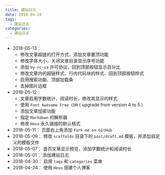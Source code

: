 ```yaml
---
title: 建站日志
date: 2018-04-24
tags:
  - 建站日志
categories:
  - 建站日志
---
```

* 2018-05-13： 
	* 修改文章超链的打开方式，添加文章置顶功能
	* 修改字体大小，关闭文章目录显示序号功能
	* 添加 `by-nc-sa` 许可协议，回到顶部按钮显示百分比
	* 修改文章内的超链样式、行内代码块的样式、回到顶部按钮样式
	* 启用搜索功能、顶部加载条
	* 去掉图片边框
* 2018-05-12： 
	* 文章启用字数统计、阅读时长，修改其显示的样式
	* 使用 `Font Awesome Free CDN` ( upgrade from version 4 to 5 )
	* 添加文章加密功能
	* 指定 `Markdown` 的解析器
	* 修改 `Hexo` 永久链接的默认格式
* 2018-05-11： 页面右上角添加 `Fork me on GitHub`
* 2018-05-09： 修改 `scaffolds` 目录下的 `post/draft.md` 模板，并添加自定义的模板文件
* 2018-05-07： 首页文章显示预览，添加字数统计和阅读时长
* 2018-05-01： 添加建站日志
* 2018-04-30： 启用 `tags` 和 `categories` 菜单
* 2018-04-24： 使用 `Hexo` 搭建个人博客
